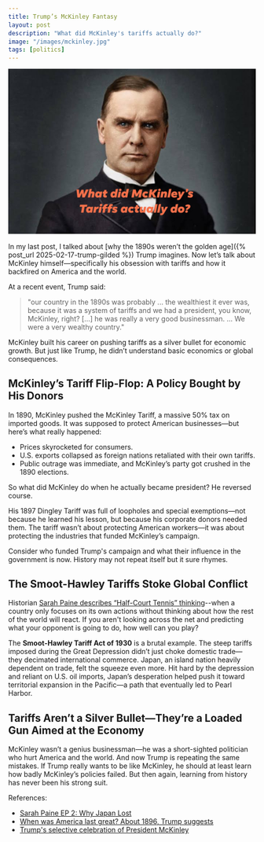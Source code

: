 ```yaml
---
title: Trump’s McKinley Fantasy
layout: post
description: "What did McKinley's tariffs actually do?"
image: "/images/mckinley.jpg"
tags: [politics]
---
```


<img src="/images/mckinley.jpg" alt="What did McKinley's tariffs actually do?" class="image-width-full" />

In my last post, I talked about [why the 1890s weren’t the golden age]({% post_url 2025-02-17-trump-gilded %}) Trump imagines. Now let’s talk about McKinley himself—specifically his obsession with tariffs and how it backfired on America and the world.

At a recent event, Trump said:
> "our country in the 1890s was probably ... the wealthiest it ever was, because it was a system of tariffs and we had a president, you know, McKinley, right? [...] he was really a very good businessman. ... We were a very wealthy country."

McKinley built his career on pushing tariffs as a silver bullet for economic growth. But just like Trump, he didn’t understand basic economics or global consequences.

## McKinley’s Tariff Flip-Flop: A Policy Bought by His Donors
In 1890, McKinley pushed the McKinley Tariff, a massive 50% tax on imported goods. It was supposed to protect American businesses—but here’s what really happened:

* Prices skyrocketed for consumers.
* U.S. exports collapsed as foreign nations retaliated with their own tariffs.
* Public outrage was immediate, and McKinley’s party got crushed in the 1890 elections.

So what did McKinley do when he actually became president? He reversed course.

His 1897 Dingley Tariff was full of loopholes and special exemptions—not because he learned his lesson, but because his corporate donors needed them. The tariff wasn’t about protecting American workers—it was about protecting the industries that funded McKinley’s campaign. 

Consider who funded Trump's campaign and what their influence in the government is now. History may not repeat itself but it sure rhymes.

## The Smoot-Hawley Tariffs Stoke Global Conflict
Historian [Sarah Paine describes “Half-Court Tennis” thinking](https://www.youtube.com/watch?v=Znk5QINe01A)--when a country only focuses on its own actions without thinking about how the rest of the world will react. If you aren't looking across the net and predicting what your opponent is going to do, how well can you play?

The **Smoot-Hawley Tariff Act of 1930** is a brutal example. The steep tariffs imposed during the Great Depression didn’t just choke domestic trade—they decimated international commerce. Japan, an island nation heavily dependent on trade, felt the squeeze even more. Hit hard by the depression and reliant on U.S. oil imports, Japan’s desperation helped push it toward territorial expansion in the Pacific—a path that eventually led to Pearl Harbor.

## Tariffs Aren’t a Silver Bullet—They’re a Loaded Gun Aimed at the Economy

McKinley wasn’t a genius businessman—he was a short-sighted politician who hurt America and the world. And now Trump is repeating the same mistakes. If Trump really wants to be like McKinley, he should at least learn how badly McKinley’s policies failed. But then again, learning from history has never been his strong suit.

References:
* [Sarah Paine EP 2: Why Japan Lost](https://www.youtube.com/watch?v=Znk5QINe01A)
* [When was America last great? About 1896, Trump suggests](https://www.thetimes.com/us/american-politics/article/gilded-age-donald-trump-golden-7srnlt25m)
* [Trump's selective celebration of President McKinley](https://www.piie.com/blogs/realtime-economics/2024/trumps-selective-celebration-president-mckinley)